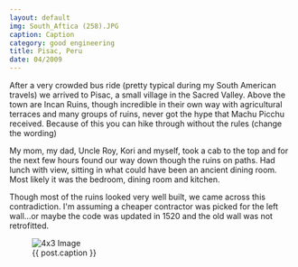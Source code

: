 ```yaml
---
layout: default
img: South_Aftica (258).JPG
caption: Caption
category: good engineering
title: Pisac, Peru
date: 04/2009
---
```


After a very crowded bus ride (pretty typical during my South American travels) we arrived to Pisac, a small village in the Sacred Valley.  Above the town are Incan Ruins, though incredible in their own way with agricultural terraces and many groups of ruins, never got the hype that Machu Picchu received.  Because of this you can hike through without the rules (change the wording) 

My mom, my dad, Uncle Roy, Kori and myself, took a cab to the top and for the next few hours found our way down though the ruins on paths.  Had lunch with view, sitting in what could have been an ancient dining room. Most likely it was the bedroom, dining room and kitchen. 

Though most of the ruins looked very well built, we came across this contradiction.  I'm assuming a cheaper contractor was picked for the left wall...or maybe the code was updated in 1520 and the old wall was not retrofitted.

<figure>
	<img src="img/posts/Pisac_Wall.JPG" alt="4x3 Image" class="img-responsive">
	<figcaption>{{ post.caption }}</figcaption>
</figure>